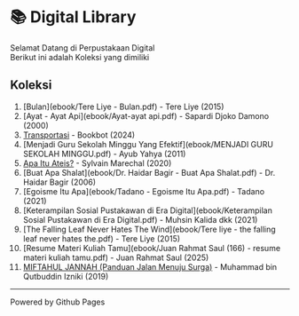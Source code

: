 
# 📚 Digital Library  
Selamat Datang di Perpustakaan Digital  
Berikut ini adalah Koleksi yang dimiliki  

## Koleksi  
1. [Bulan](ebook/Tere Liye - Bulan.pdf) - Tere Liye (2015)  
2. [Ayat - Ayat Api](ebook/Ayat-ayat api.pdf) - Sapardi Djoko Damono (2000)  
3. [Transportasi](ebook/Transportasi.pdf) - Bookbot (2024)  
4. [Menjadi Guru Sekolah Minggu Yang Efektif](ebook/MENJADI GURU SEKOLAH MINGGU.pdf) - Ayub Yahya (2011)  
5. [Apa Itu Ateis?](ebook/Apa-itu-Ateis-Sylvain-Marechal.pdf) - Sylvain Marechal (2020)  
6. [Buat Apa Shalat](ebook/Dr. Haidar Bagir - Buat Apa Shalat.pdf) - Dr. Haidar Bagir (2006)  
7. [Egoisme Itu Apa](ebook/Tadano - Egoisme Itu Apa.pdf) - Tadano (2021)  
8. [Keterampilan Sosial Pustakawan di Era Digital](ebook/Keterampilan Sosial Pustakawan di Era Digital.pdf) - Muhsin Kalida dkk (2021)  
9. [The Falling Leaf Never Hates The Wind](ebook/Tere liye - the falling leaf never hates the.pdf) - Tere Liye (2015)  
10. [Resume Materi Kuliah Tamu](ebook/Juan Rahmat Saul (166) - resume materi kuliah tamu.pdf) - Juan Rahmat Saul (2025)  
11. [MIFTAHUL JANNAH (Panduan Jalan Menuju Surga)](ebook/MIFTAHUL_JANNAH_17_01_2021.pdf) - Muhammad bin Qutbuddin Izniki (2019)  

---  
Powered by Github Pages

